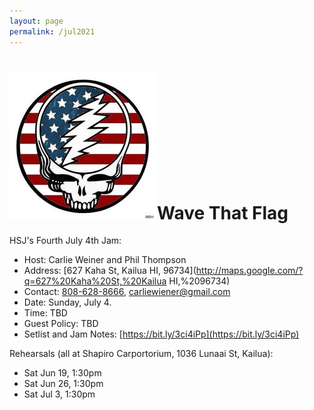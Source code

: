 ```yaml
---
layout: page
permalink: /jul2021
---
```


<h1><img class="ui avatar image" src="/images/july4.jpg">Wave That Flag</h1>

HSJ's Fourth July 4th Jam:

* Host: Carlie Weiner and Phil Thompson
* Address: [627 Kaha St, Kailua HI, 96734](http://maps.google.com/?q=627%20Kaha%20St,%20Kailua HI,%2096734)
* Contact: [808-628-8666](tel:808-628-8666), [carliewiener@gmail.com](mailto:carliewiener@gmail.com)
* Date: Sunday, July 4.
* Time: TBD
* Guest Policy: TBD
* Setlist and Jam Notes: [https://bit.ly/3ci4iPp](https://bit.ly/3ci4iPp)

Rehearsals (all at Shapiro Carportorium, 1036 Lunaai St, Kailua):
   * Sat Jun 19, 1:30pm
   * Sat Jun 26, 1:30pm
   * Sat Jul 3, 1:30pm





